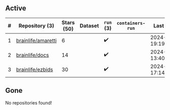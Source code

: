 ## Active
| # | Repository (3) | Stars (50) | Dataset | `run` (3) | `containers-run` | Last Modified |
| --- | --- | --- | --- | --- | --- | --- |
| 1 | [brainlife/amaretti](https://github.com/brainlife/amaretti) | 6 |  | :heavy_check_mark: |  | 2024-09-01 19:19:29+00:00 |
| 2 | [brainlife/docs](https://github.com/brainlife/docs) | 14 |  | :heavy_check_mark: |  | 2024-12-10 13:40:46+00:00 |
| 3 | [brainlife/ezbids](https://github.com/brainlife/ezbids) | 30 |  | :heavy_check_mark: |  | 2024-12-04 17:14:23+00:00 |

## Gone
No repositories found!

